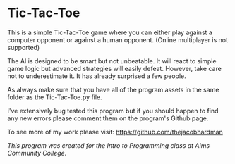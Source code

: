 # Tic-Tac-Toe

This is a simple Tic-Tac-Toe game where you can either play against a computer opponent or against a human opponent. (Online multiplayer is not supported)

The AI is designed to be smart but not unbeatable. It will react to simple game logic but advanced strategies will easily defeat. However, take care not to underestimate it. It has already surprised a few people.

As always make sure that you have all of the program assets in the same folder as the Tic-Tac-Toe.py file.

I've extensively bug tested this program but if you should happen to find any new errors please comment them on the program's Github page.

To see more of my work please visit: https://github.com/thejacobhardman

*This program was created for the Intro to Programming class at Aims Community College.*